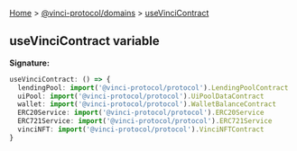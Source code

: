 [Home](./index.md) &gt; [@vinci-protocol/domains](./domains.md) &gt; [useVinciContract](./domains.usevincicontract.md)

## useVinciContract variable

<b>Signature:</b>

```typescript
useVinciContract: () => {
  lendingPool: import('@vinci-protocol/protocol').LendingPoolContract
  uiPool: import('@vinci-protocol/protocol').UiPoolDataContract
  wallet: import('@vinci-protocol/protocol').WalletBalanceContract
  ERC20Service: import('@vinci-protocol/protocol').ERC20Service
  ERC721Service: import('@vinci-protocol/protocol').ERC721Service
  vinciNFT: import('@vinci-protocol/protocol').VinciNFTContract
}
```
